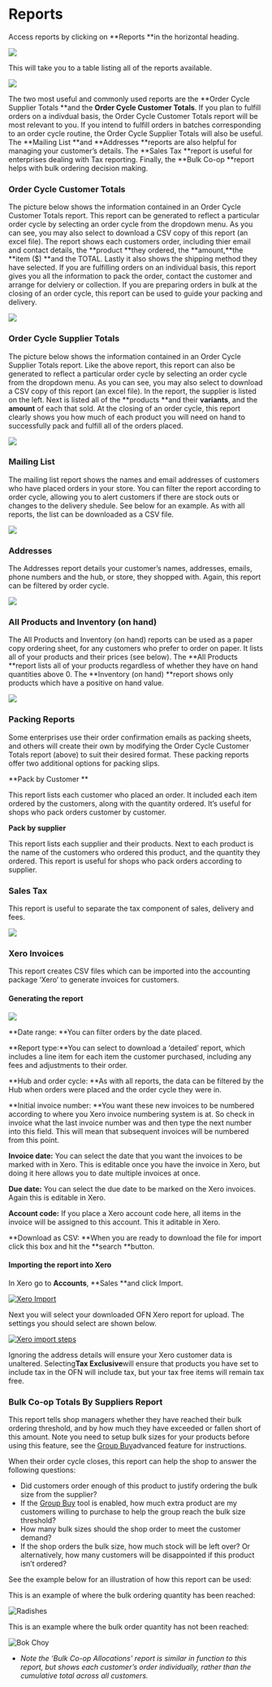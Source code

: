 # Reports

Access reports by clicking on **Reports **in the horizontal heading.

![](/assets/24-Reports-1-Access-Reports_old.png)

This will take you to a table listing all of the reports available.

![](/assets/24-Reports-2-Reports-table_old.png)

The two most useful and commonly used reports are the **Order Cycle Supplier Totals **and the **Order Cycle Customer Totals**. If you plan to fulfill orders on a indivdual basis, the Order Cycle Customer Totals report will be most relevant to you. If you intend to fulfill orders in batches corresponding to an order cycle routine, the Order Cycle Supplier Totals will also be useful. The **Mailing List **and **Addresses **reports are also helpful for managing your customer’s details. The **Sales Tax **report is useful for enterprises dealing with Tax reporting. Finally, the **Bulk Co-op **report helps with bulk ordering decision making.

### Order Cycle Customer Totals

The picture below shows the information contained in an Order Cycle Customer Totals report. This report can be generated to reflect a particular order cycle by selecting an order cycle from the dropdown menu. As you can see, you may also select to download a CSV copy of this report \(an excel file\). The report shows each customers order, including thier email and contact details, the **product **they ordered, the **amount,**the **item \($\) **and the TOTAL. Lastly it also shows the shipping method they have selected. If you are fulfilling orders on an individual basis, this report gives you all the information to pack the order, contact the customer and arrange for delviery or collection. If you are preparing orders in bulk at the closing of an order cycle, this report can be used to guide your packing and delivery.

![](/assets/24-Reports-3-Order-Cycle-Customer-Totals_old.png)

### Order Cycle Supplier Totals

The picture below shows the information contained in an Order Cycle Supplier Totals report. Like the above report, this report can also be generated to reflect a particular order cycle by selecting an order cycle from the dropdown menu. As you can see, you may also select to download a CSV copy of this report \(an excel file\). In the report, the supplier is listed on the left. Next is listed all of the **products **and their **variants**, and the **amount** of each that sold. At the closing of an order cycle, this report clearly shows you how much of each product you will need on hand to successfully pack and fulfill all of the orders placed.

![](/assets/24-Reports-4-Order-Cycle-Supplier-Totals_old.png)

### Mailing List

The mailing list report shows the names and email addresses of customers who have placed orders in your store. You can filter the report according to order cycle, allowing you to alert customers if there are stock outs or changes to the delivery shedule. See below for an example. As with all reports, the list can be downloaded as a CSV file.

![](/assets/24-Reports-5-Mailing-List_old.png)

### Addresses

The Addresses report details your customer’s names, addresses, emails, phone numbers and the hub, or store, they shopped with. Again, this report can be filtered by order cycle.

![](/assets/24-Reports-6-Addresses_old.png)

### All Products and Inventory \(on hand\)

The All Products and Inventory \(on hand\) reports can be used as a paper copy ordering sheet, for any customers who prefer to order on paper. It lists all of your products and their prices \(see below\). The **All Products **report lists all of your products regardless of whether they have on hand quantities above 0. The **Inventory \(on hand\) **report shows only products which have a positive on hand value.

![](/assets/24-Reports-7-all-products_old.png)

### Packing Reports

Some enterprises use their order confirmation emails as packing sheets, and others will create their own by modifying the Order Cycle Customer Totals report \(above\) to suit their desired format. These packing reports offer two additional options for packing slips.

**Pack by Customer **

This report lists each customer who placed an order. It included each item ordered by the customers, along with the quantity ordered. It’s useful for shops who pack orders customer by customer.

**Pack by supplier**

This report lists each supplier and their products. Next to each product is the name of the customers who ordered this product, and the quantity they ordered. This report is useful for shops who pack orders according to supplier.

### Sales Tax

This report is useful to separate the tax component of sales, delivery and fees.

![](/assets/24-Reports-8-Sales-Tax-Report_old.png)

### Xero Invoices

This report creates CSV files which can be imported into the accounting package ‘Xero’ to generate invoices for customers.

#### Generating the report

[](https://openfoodnetwork.org/wp-content/uploads/2015/05/Xero-Report.png)

![](/assets/24-Reports-9-Xero-Report_old.png)

**Date range: **You can filter orders by the date placed.

**Report type:**You can select to download a ‘detailed’ report, which includes a line item for each item the customer purchased, including any fees and adjustments to their order.

**Hub and order cycle: **As with all reports, the data can be filtered by the Hub when orders were placed and the order cycle they were in.

**Initial invoice number: **You want these new invoices to be numbered according to where you Xero invoice numbering system is at. So check in invoice what the last invoice number was and then type the next number into this field. This will mean that subsequent invoices will be numbered from this point.

**Invoice date:** You can select the date that you want the invoices to be marked with in Xero. This is editable once you have the invoice in Xero, but doing it here allows you to date multiple invoices at once.

**Due date:** You can select the due date to be marked on the Xero invoices. Again this is editable in Xero.

**Account code:** If you place a Xero account code here, all items in the invoice will be assigned to this account. This it aditable in Xero.

**Download as CSV: **When you are ready to download the file for import click this box and hit the **search **button.

#### Importing the report into Xero

In Xero go to **Accounts**, **Sales **and click Import.

[![](https://openfoodnetwork.org/wp-content/uploads/2015/05/Xero-Import.png "Xero Import")](https://openfoodnetwork.org/wp-content/uploads/2015/05/Xero-Import.png)

Next you will select your downloaded OFN Xero report for upload. The settings you should select are shown below.

[![](https://openfoodnetwork.org/wp-content/uploads/2015/05/Xero-import-steps.png "Xero import steps")](https://openfoodnetwork.org/wp-content/uploads/2015/05/Xero-import-steps.png)

Ignoring the address details will ensure your Xero customer data is unaltered. Selecting**Tax Exclusive**will ensure that products you have set to include tax in the OFN will include tax, but your tax free items will remain tax free.

### Bulk Co-op  Totals By Suppliers Report

This report tells shop managers whether they have reached their bulk ordering threshold, and by how much they have exceeded or fallen short of this amount. Note you need to setup bulk sizes for your products before using this feature, see the [Group Buy](https://openfoodnetwork.org/user-guide/advanced-features/group-buy/)advanced feature for instructions.

When their order cycle closes, this report can help the shop to answer the following questions:

* Did customers order enough of this product to justify ordering the bulk size from the supplier?
* If the
  [Group Buy](https://openfoodnetwork.org/user-guide/advanced-features/group-buy/)
  tool is enabled, how much extra product are my customers willing to purchase to help the group reach the bulk size threshold?
* How many bulk sizes should the shop order to meet the customer demand?
* If the shop orders the bulk size, how much stock will be left over? Or alternatively, how many customers will be disappointed if this product isn’t ordered?

See the example below for an illustration of how this report can be used:

This is an example of where the bulk ordering quantity has been reached:

![](https://openfoodnetwork.org/wp-content/uploads/2015/05/Radishess.png "Radishes")

This is an example where the bulk order quantity has not been reached:

![](https://openfoodnetwork.org/wp-content/uploads/2015/05/Bok-Choy.png "Bok Choy")

* _Note the ‘Bulk Co-op Allocations’ report is similar in function to this report, but shows each customer’s order individually, rather than the cumulative total across all customers._



